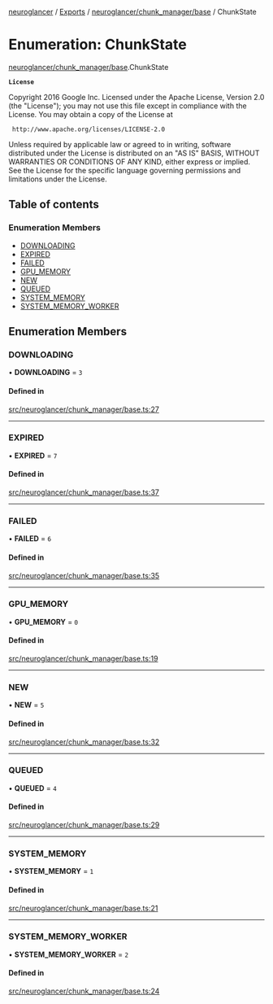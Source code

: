 [neuroglancer](../README.md) / [Exports](../modules.md) / [neuroglancer/chunk\_manager/base](../modules/neuroglancer_chunk_manager_base.md) / ChunkState

# Enumeration: ChunkState

[neuroglancer/chunk_manager/base](../modules/neuroglancer_chunk_manager_base.md).ChunkState

**`License`**

Copyright 2016 Google Inc.
Licensed under the Apache License, Version 2.0 (the "License");
you may not use this file except in compliance with the License.
You may obtain a copy of the License at

     http://www.apache.org/licenses/LICENSE-2.0

Unless required by applicable law or agreed to in writing, software
distributed under the License is distributed on an "AS IS" BASIS,
WITHOUT WARRANTIES OR CONDITIONS OF ANY KIND, either express or implied.
See the License for the specific language governing permissions and
limitations under the License.

## Table of contents

### Enumeration Members

- [DOWNLOADING](neuroglancer_chunk_manager_base.ChunkState.md#downloading)
- [EXPIRED](neuroglancer_chunk_manager_base.ChunkState.md#expired)
- [FAILED](neuroglancer_chunk_manager_base.ChunkState.md#failed)
- [GPU\_MEMORY](neuroglancer_chunk_manager_base.ChunkState.md#gpu_memory)
- [NEW](neuroglancer_chunk_manager_base.ChunkState.md#new)
- [QUEUED](neuroglancer_chunk_manager_base.ChunkState.md#queued)
- [SYSTEM\_MEMORY](neuroglancer_chunk_manager_base.ChunkState.md#system_memory)
- [SYSTEM\_MEMORY\_WORKER](neuroglancer_chunk_manager_base.ChunkState.md#system_memory_worker)

## Enumeration Members

### DOWNLOADING

• **DOWNLOADING** = ``3``

#### Defined in

[src/neuroglancer/chunk_manager/base.ts:27](https://github.com/ActiveBrainAtlas2/neuroglancer/blob/91617476/src/neuroglancer/chunk_manager/base.ts#L27)

___

### EXPIRED

• **EXPIRED** = ``7``

#### Defined in

[src/neuroglancer/chunk_manager/base.ts:37](https://github.com/ActiveBrainAtlas2/neuroglancer/blob/91617476/src/neuroglancer/chunk_manager/base.ts#L37)

___

### FAILED

• **FAILED** = ``6``

#### Defined in

[src/neuroglancer/chunk_manager/base.ts:35](https://github.com/ActiveBrainAtlas2/neuroglancer/blob/91617476/src/neuroglancer/chunk_manager/base.ts#L35)

___

### GPU\_MEMORY

• **GPU\_MEMORY** = ``0``

#### Defined in

[src/neuroglancer/chunk_manager/base.ts:19](https://github.com/ActiveBrainAtlas2/neuroglancer/blob/91617476/src/neuroglancer/chunk_manager/base.ts#L19)

___

### NEW

• **NEW** = ``5``

#### Defined in

[src/neuroglancer/chunk_manager/base.ts:32](https://github.com/ActiveBrainAtlas2/neuroglancer/blob/91617476/src/neuroglancer/chunk_manager/base.ts#L32)

___

### QUEUED

• **QUEUED** = ``4``

#### Defined in

[src/neuroglancer/chunk_manager/base.ts:29](https://github.com/ActiveBrainAtlas2/neuroglancer/blob/91617476/src/neuroglancer/chunk_manager/base.ts#L29)

___

### SYSTEM\_MEMORY

• **SYSTEM\_MEMORY** = ``1``

#### Defined in

[src/neuroglancer/chunk_manager/base.ts:21](https://github.com/ActiveBrainAtlas2/neuroglancer/blob/91617476/src/neuroglancer/chunk_manager/base.ts#L21)

___

### SYSTEM\_MEMORY\_WORKER

• **SYSTEM\_MEMORY\_WORKER** = ``2``

#### Defined in

[src/neuroglancer/chunk_manager/base.ts:24](https://github.com/ActiveBrainAtlas2/neuroglancer/blob/91617476/src/neuroglancer/chunk_manager/base.ts#L24)
